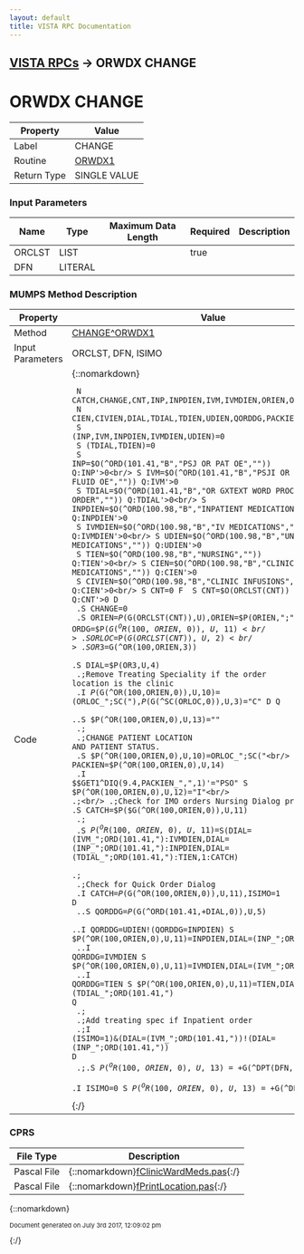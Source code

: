 ```yaml
---
layout: default
title: VISTA RPC Documentation
---
```


## [VISTA RPCs](TableOfContents) &#8594; ORWDX CHANGE
# ORWDX CHANGE



Property | Value
--- | ---
Label | CHANGE
Routine | [ORWDX1](http://code.osehra.org/dox/Routine_ORWDX1_source.html)
Return Type | SINGLE VALUE


### Input Parameters

Name | Type | Maximum Data Length | Required | Description
--- | --- | --- | --- | ---
ORCLST | LIST |  | true | 
DFN | LITERAL |  |  | 



### MUMPS Method Description

Property | Value
--- | ---
Method | [CHANGE^ORWDX1](http://code.osehra.org/dox/Routine_ORWDX1_source.html)
Input Parameters | ORCLST, DFN, ISIMO
Code | {::nomarkdown}<pre><code> N CATCH,CHANGE,CNT,INP,INPDIEN,IVM,IVMDIEN,ORIEN,ORLOC,OR3,ORDG<br/> N CIEN,CIVIEN,DIAL,TDIAL,TDIEN,UDIEN,QORDDG,PACKIEN<br/> S (INP,IVM,INPDIEN,IVMDIEN,UDIEN)=0<br/> S (TDIAL,TDIEN)=0<br/> S INP=$O(^ORD(101.41,"B","PSJ OR PAT OE","")) Q:INP'>0<br/> S IVM=$O(^ORD(101.41,"B","PSJI OR PAT FLUID OE","")) Q:IVM'>0<br/> S TDIAL=$O(^ORD(101.41,"B","OR GXTEXT WORD PROCESSING ORDER","")) Q:TDIAL'>0<br/> S INPDIEN=$O(^ORD(100.98,"B","INPATIENT MEDICATIONS","")) Q:INPDIEN'>0<br/> S IVMDIEN=$O(^ORD(100.98,"B","IV MEDICATIONS","")) Q:IVMDIEN'>0<br/> S UDIEN=$O(^ORD(100.98,"B","UNIT DOSE MEDICATIONS","")) Q:UDIEN'>0<br/> S TIEN=$O(^ORD(100.98,"B","NURSING","")) Q:TIEN'>0<br/> S CIEN=$O(^ORD(100.98,"B","CLINIC MEDICATIONS","")) Q:CIEN'>0<br/> S CIVIEN=$O(^ORD(100.98,"B","CLINIC INFUSIONS","")) Q:CIEN'>0<br/> S CNT=0 F  S CNT=$O(ORCLST(CNT)) Q:CNT'>0  D<br/> .S CHANGE=0<br/> .S ORIEN=$P($G(ORCLST(CNT)),U),ORIEN=$P(ORIEN,";")<br/> .S ORDG=$P($G(^OR(100,ORIEN,0)),U,11)<br/> .S ORLOC=$P($G(ORCLST(CNT)),U,2)<br/> .S OR3=$G(^OR(100,ORIEN,3))<br/> .S DIAL=$P(OR3,U,4)<br/> .;Remove Treating Speciality if the order location is the clinic<br/> .I $P($G(^OR(100,ORIEN,0)),U,10)=(ORLOC_";SC("),$P($G(^SC(ORLOC,0)),U,3)="C" D  Q<br/> ..S $P(^OR(100,ORIEN,0),U,13)=""<br/> .;<br/> .;CHANGE PATIENT LOCATION AND PATIENT STATUS.<br/> .S $P(^OR(100,ORIEN,0),U,10)=ORLOC_";SC("<br/> .S PACKIEN=$P(^OR(100,ORIEN,0),U,14)<br/> .I $$GET1^DIQ(9.4,PACKIEN_",",1)'="PSO" S $P(^OR(100,ORIEN,0),U,12)="I"<br/> .;<br/> .;Check for IMO orders Nursing Dialog problem<br/> .S CATCH=$P($G(^OR(100,ORIEN,0)),U,11)<br/> .;<br/> .S $P(^OR(100,ORIEN,0),U,11)=$S(DIAL=(IVM_";ORD(101.41,"):IVMDIEN,DIAL=(INP_";ORD(101.41,"):INPDIEN,DIAL=(TDIAL_";ORD(101.41,"):TIEN,1:CATCH)<br/> .;<br/> .;Check for Quick Order Dialog<br/> .I CATCH=$P($G(^OR(100,ORIEN,0)),U,11),ISIMO=1 D<br/> ..S QORDDG=$P($G(^ORD(101.41,+DIAL,0)),U,5)<br/> ..I QORDDG=UDIEN!(QORDDG=INPDIEN) S $P(^OR(100,ORIEN,0),U,11)=INPDIEN,DIAL=(INP_";ORD(101.41,") Q<br/> ..I QORDDG=IVMDIEN S $P(^OR(100,ORIEN,0),U,11)=IVMDIEN,DIAL=(IVM_";ORD(101.41,") Q<br/> ..I QORDDG=TIEN S $P(^OR(100,ORIEN,0),U,11)=TIEN,DIAL=(TDIAL_";ORD(101.41,") Q<br/> .;<br/> .;Add treating spec if Inpatient order<br/> .;I (ISIMO=1)&(DIAL=(IVM_";ORD(101.41,"))!(DIAL=(INP_";ORD(101.41,")) D<br/> .;.S $P(^OR(100,ORIEN,0),U,13)=+$G(^DPT(DFN,.103))<br/> .I ISIMO=0 S $P(^OR(100,ORIEN,0),U,13)=+$G(^DPT(DFN,.103))</code></pre>{:/}



### CPRS

File Type | Description
--- | ---
Pascal File | {::nomarkdown}<a href="https://github.com/OSEHRA/VistA/blob/master/Packages/Order%20Entry%20Results%20Reporting/CPRS/CPRS-Chart/fClinicWardMeds.pas">fClinicWardMeds.pas</a>{:/}
Pascal File | {::nomarkdown}<a href="https://github.com/OSEHRA/VistA/blob/master/Packages/Order%20Entry%20Results%20Reporting/CPRS/CPRS-Chart/fPrintLocation.pas">fPrintLocation.pas</a>{:/}

{::nomarkdown} <br/><p style="font-size: 11px">Document generated on July 3rd 2017, 12:09:02 pm</p>{:/}